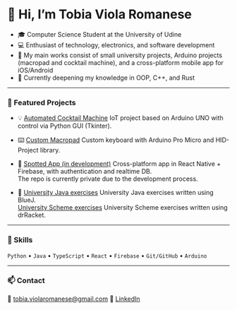 
# 👋 Hi, I’m Tobia Viola Romanese

- 🎓  Computer Science Student at the University of Udine
- 💻  Enthusiast of technology, electronics, and software development
- 🔧  My main works consist of small university projects, Arduino projects (macropad and cocktail machine), and a cross-platform mobile app for iOS/Android
- 🌱  Currently deepening my knowledge in OOP, C++, and Rust

---

### 🧩 Featured Projects

* 💡 [Automated Cocktail Machine](https://github.com/Aibot-19/cocktail-machine)
  IoT project based on Arduino UNO with control via Python GUI (Tkinter).

* ⌨️ [Custom Macropad](https://github.com/Aibot-19/macropad)
  Custom keyboard with Arduino Pro Micro and HID-Project library.

* 📱 [Spotted App (in development)](https://github.com/Nimeg22/Spotted)
  Cross-platform app in React Native + Firebase, with authentication and realtime DB. \
  The repo is currently private due to the development process.
  
* 📝 [University Java exercises](https://github.com/Aibot-19/uni-java-exercises)
  University Java exercises written using BlueJ. \
  [University Scheme exercises](https://github.com/Aibot-19/uni-scheme-exercises)
  University Scheme exercises written using drRacket.

---

### 🧠 Skills

`Python` • `Java` • `TypeScript` • `React` • `Firebase` • `Git/GitHub` • `Arduino`

---

### 📫 Contact

📧 [tobia.violaromanese@gmail.com](mailto:tobia.violaromanese@gmail.com)
🔗 [LinkedIn](https://www.linkedin.com/in/tobia-viola-romanese-3a3756201/)
